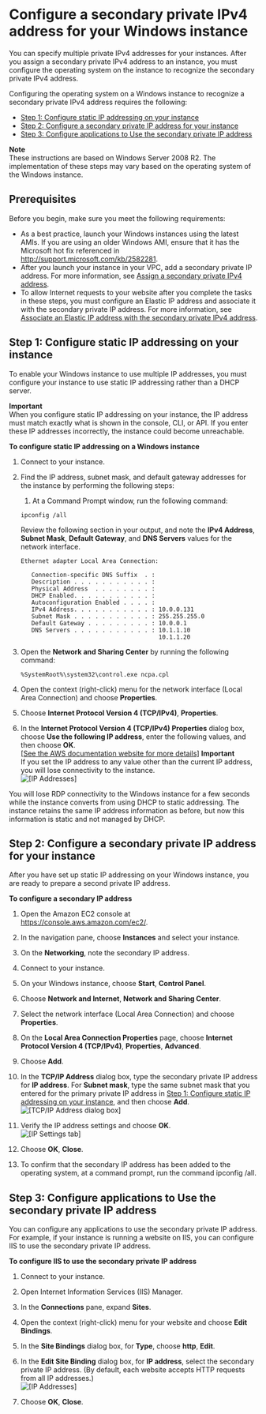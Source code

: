 # Configure a secondary private IPv4 address for your Windows instance<a name="config-windows-multiple-ip"></a>

You can specify multiple private IPv4 addresses for your instances\. After you assign a secondary private IPv4 address to an instance, you must configure the operating system on the instance to recognize the secondary private IPv4 address\.

Configuring the operating system on a Windows instance to recognize a secondary private IPv4 address requires the following:
+ [Step 1: Configure static IP addressing on your instance](#step1)
+ [Step 2: Configure a secondary private IP address for your instance](#step2)
+ [Step 3: Configure applications to Use the secondary private IP address](#step3)

**Note**  
These instructions are based on Windows Server 2008 R2\. The implementation of these steps may vary based on the operating system of the Windows instance\.

## Prerequisites<a name="prerequisites"></a>

Before you begin, make sure you meet the following requirements:
+ As a best practice, launch your Windows instances using the latest AMIs\. If you are using an older Windows AMI, ensure that it has the Microsoft hot fix referenced in [http://support\.microsoft\.com/kb/2582281](http://support.microsoft.com/kb/2582281)\.
+ After you launch your instance in your VPC, add a secondary private IP address\. For more information, see [Assign a secondary private IPv4 address](MultipleIP.md#ManageMultipleIP)\.
+ To allow Internet requests to your website after you complete the tasks in these steps, you must configure an Elastic IP address and associate it with the secondary private IP address\. For more information, see [Associate an Elastic IP address with the secondary private IPv4 address](MultipleIP.md#StepThreeEIP)\.

## Step 1: Configure static IP addressing on your instance<a name="step1"></a>

To enable your Windows instance to use multiple IP addresses, you must configure your instance to use static IP addressing rather than a DHCP server\.

**Important**  
When you configure static IP addressing on your instance, the IP address must match exactly what is shown in the console, CLI, or API\. If you enter these IP addresses incorrectly, the instance could become unreachable\. 

**To configure static IP addressing on a Windows instance**

1. Connect to your instance\.

1. Find the IP address, subnet mask, and default gateway addresses for the instance by performing the following steps: 

   1. At a Command Prompt window, run the following command:

     ```
     ipconfig /all
     ```

     Review the following section in your output, and note the **IPv4 Address**, **Subnet Mask**, **Default Gateway**, and **DNS Servers** values for the network interface\.

     ```
     Ethernet adapter Local Area Connection:
     
        Connection-specific DNS Suffix  . :
        Description . . . . . . . . . . . :
        Physical Address  . . . . . . . . :
        DHCP Enabled. . . . . . . . . . . : 
        Autoconfiguration Enabled . . . . :
        IPv4 Address. . . . . . . . . . . : 10.0.0.131
        Subnet Mask . . . . . . . . . . . : 255.255.255.0
        Default Gateway . . . . . . . . . : 10.0.0.1
        DNS Servers . . . . . . . . . . . : 10.1.1.10
                                            10.1.1.20
     ```

1. Open the **Network and Sharing Center** by running the following command:

   ```
   %SystemRoot%\system32\control.exe ncpa.cpl
   ```

1. Open the context \(right\-click\) menu for the network interface \(Local Area Connection\) and choose **Properties**\.

1. Choose **Internet Protocol Version 4 \(TCP/IPv4\)**, **Properties**\.

1. In the **Internet Protocol Version 4 \(TCP/IPv4\) Properties** dialog box, choose **Use the following IP address**, enter the following values, and then choose **OK**\.    
[\[See the AWS documentation website for more details\]](http://docs.aws.amazon.com/AWSEC2/latest/WindowsGuide/config-windows-multiple-ip.html)
**Important**  
If you set the IP address to any value other than the current IP address, you will lose connectivity to the instance\.  
![\[IP Addresses\]](http://docs.aws.amazon.com/AWSEC2/latest/WindowsGuide/images/WinIPV4_filled.png)

You will lose RDP connectivity to the Windows instance for a few seconds while the instance converts from using DHCP to static addressing\. The instance retains the same IP address information as before, but now this information is static and not managed by DHCP\.

## Step 2: Configure a secondary private IP address for your instance<a name="step2"></a>

After you have set up static IP addressing on your Windows instance, you are ready to prepare a second private IP address\.

**To configure a secondary IP address**

1. Open the Amazon EC2 console at [https://console\.aws\.amazon\.com/ec2/](https://console.aws.amazon.com/ec2/)\.

1. In the navigation pane, choose **Instances** and select your instance\.

1. On the **Networking**, note the secondary IP address\.

1. Connect to your instance\.

1. On your Windows instance, choose **Start**, **Control Panel**\.

1. Choose **Network and Internet**, **Network and Sharing Center**\.

1. Select the network interface \(Local Area Connection\) and choose **Properties**\.

1. On the **Local Area Connection Properties** page, choose **Internet Protocol Version 4 \(TCP/IPv4\)**, **Properties**, **Advanced**\.

1. Choose **Add**\.

1. In the **TCP/IP Address** dialog box, type the secondary private IP address for **IP address**\. For **Subnet mask**, type the same subnet mask that you entered for the primary private IP address in [Step 1: Configure static IP addressing on your instance](#step1), and then choose **Add**\.   
![\[TCP/IP Address dialog box\]](http://docs.aws.amazon.com/AWSEC2/latest/WindowsGuide/images/WinOSAddSPIP.png)

1. Verify the IP address settings and choose **OK**\.  
![\[IP Settings tab\]](http://docs.aws.amazon.com/AWSEC2/latest/WindowsGuide/images/WinOSPIP_added.png)

1. Choose **OK**, **Close**\.

1. To confirm that the secondary IP address has been added to the operating system, at a command prompt, run the command ipconfig /all\.

## Step 3: Configure applications to Use the secondary private IP address<a name="step3"></a>

You can configure any applications to use the secondary private IP address\. For example, if your instance is running a website on IIS, you can configure IIS to use the secondary private IP address\.

**To configure IIS to use the secondary private IP address**

1. Connect to your instance\.

1. Open Internet Information Services \(IIS\) Manager\.

1. In the **Connections** pane, expand **Sites**\.

1. Open the context \(right\-click\) menu for your website and choose **Edit Bindings**\.

1. In the **Site Bindings** dialog box, for **Type**, choose **http**, **Edit**\.

1. In the **Edit Site Binding** dialog box, for **IP address**, select the secondary private IP address\. \(By default, each website accepts HTTP requests from all IP addresses\.\)  
![\[IP Addresses\]](http://docs.aws.amazon.com/AWSEC2/latest/WindowsGuide/images/IIS.png)

1. Choose **OK**, **Close**\.